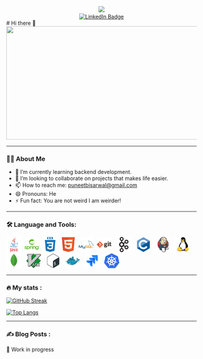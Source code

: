<div id="header" align="center"> 
  <img src="https://media.giphy.com/media/M9gbBd9nbDrOTu1Mqx/giphy.gif" width="100"/>
<div id="badges">
  <a href="https://github.com/Puneetbisarwal"> 
    <img src="https://img.shields.io/badge/LinkedIn-blue?style=for-the-badge&logo=linkedin&logoColor=white" alt="LinkedIn Badge"/>
  </a>
</div>
</div>
# Hi there 👋

 <div align="center">
   <img src="https://media.giphy.com/media/dWesBcTLavkZuG35MI/giphy.gif" width="600" height="300"/> </div>
  
 ---
  

  ### 👨‍💻 About Me
 
- 🌱 I’m currently learning backend development.
- 👯 I’m looking to collaborate on projects that makes life easier.
- 📫 How to reach me: puneetbisarwal@gmail.com
- 😄 Pronouns: He
- ⚡ Fun fact: You are not weird I am weirder!
  
 ---
  
  ### 🛠️ Language and Tools:
  <div> <img src="https://github.com/devicons/devicon/blob/master/icons/java/java-original-wordmark.svg" title="Java" alt="Java" width="40" height="40"/>&nbsp; 
  <img src="https://github.com/devicons/devicon/blob/master/icons/spring/spring-original-wordmark.svg" title="Spring" alt="Spring" width="40" height="40"/>&nbsp;
  <img src="https://github.com/devicons/devicon/blob/master/icons/css3/css3-plain-wordmark.svg" title="CSS3" alt="CSS" width="40" height="40"/>&nbsp; 
  <img src="https://github.com/devicons/devicon/blob/master/icons/html5/html5-original.svg" title="HTML5" alt="HTML" width="40" height="40"/>&nbsp; 
  <img src="https://github.com/devicons/devicon/blob/master/icons/mysql/mysql-original-wordmark.svg" title="MySQL" alt="MySQL" width="40" height="40"/>&nbsp; 
  <img src="https://github.com/devicons/devicon/blob/master/icons/git/git-original-wordmark.svg" title="Git" **alt="Git" width="40" height="40"/> &nbsp;
  <img src="https://github.com/devicons/devicon/blob/master/icons/apachekafka/apachekafka-original.svg" title="Kafka" **alt="Kafka" width="40" height="40"/> &nbsp; 
  <img src="https://github.com/devicons/devicon/blob/master/icons/c/c-original.svg" title="C" **alt="C" width="40" height="40"/> &nbsp; 
 <img src="https://github.com/devicons/devicon/blob/master/icons/jenkins/jenkins-original.svg" title="Jenkins" **alt="Jenkins" width="40" height="40"/> &nbsp; 
 <img src="https://github.com/devicons/devicon/blob/master/icons/linux/linux-original.svg" title="Linux" **alt="Linux" width="40" height="40"/> &nbsp; 
  <img src="https://github.com/devicons/devicon/blob/master/icons/mongodb/mongodb-original.svg" title="Mongo" **alt="Mongo" width="40" height="40"/> &nbsp; 
  <img src="https://github.com/devicons/devicon/blob/master/icons/vim/vim-original.svg" title="Vim" **alt="Vim" width="40" height="40"/> &nbsp; 
  <img src="https://github.com/devicons/devicon/blob/master/icons/bash/bash-original.svg" title="Bash" **alt="Bash" width="40" height="40"/> &nbsp;   
  <img src="https://github.com/devicons/devicon/blob/master/icons/docker/docker-original.svg" title="Docker" **alt="Docker" width="40" height="40"/> &nbsp;   
  <img src="https://github.com/devicons/devicon/blob/master/icons/jira/jira-original.svg" title="Jira" **alt="Jira" width="40" height="40"/> &nbsp; 
  <img src="https://github.com/devicons/devicon/blob/master/icons/kubernetes/kubernetes-plain.svg" title="Kubernetes" **alt="Kubernetes" width="40" height="40"/> &nbsp;   
</div>

---

### :fire: My stats :

[![GitHub Streak](https://github-readme-streak-stats.herokuapp.com?user=Puneetbisarwal&theme=dark&date_format=M%20j%5B%2C%20Y%5D)](https://git.io/streak-stats)

[![Top Langs](https://github-readme-stats.vercel.app/api/top-langs/?username=Puneetbisarwal)](https://github.com/anuraghazra/github-readme-stats)

--- 

### :writing_hand: Blog Posts :

👷 Work in progress
